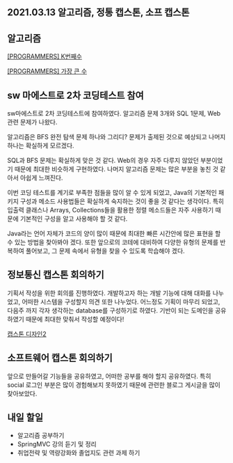 ## 2021.03.13 알고리즘, 정통 캡스톤, 소프 캡스톤

## 알고리즘

[[PROGRAMMERS] K번째수](https://hyeonic.tistory.com/173)

[[PROGRAMMERS] 가장 큰 수](https://hyeonic.tistory.com/174)

## sw 마에스트로 2차 코딩테스트 참여

sw마에스트로 2차 코딩테스트에 참여하였다. 알고리즘 문제 3개와 SQL 1문제, Web 관련 문제가 나왔다.

알고리즘은 BFS 완전 탐색 문제 하나와 그리디? 문제가 출제된 것으로 예상되고 나머지 하나는 확실하게 모르겠다. 

SQL과 BFS 문제는 확실하게 맞은 것 같다. Web의 경우 자주 다루지 않았던 부분이었기 때문에 최대한 비슷하게 구현하였다. 나머지 알고리즘 문제는 많은 부분을 놓친 것 같아서 아쉽게 느껴진다.

이번 코딩 테스트를 계기로 부족한 점들을 많이 알 수 있게 되었고, Java의 기본적인 패키지 구성과 메소드 사용법들은 확실하게 숙지하는 것이 좋을 것 같다는 생각이다. 특히 입출력 클래스나 Arrays, Collections들을 활용한 정렬 메소드들은 자주 사용하기 때문에 기본적인 구성을 알고 사용해야 할 것 같다.

Java라는 언어 자체가 코드의 양이 많이 때문에 최대한 빠른 시간안에 많은 표현을 할 수 있는 방법을 찾아봐야 겠다. 또한 앞으로의 코테에 대비하여 다양한 유형의 문제를 반복하여 풀어보고, 그 문제 속에서 유형을 찾을 수 있도록 학습해야 겠다.

## 정보통신 캡스톤 회의하기
기획서 작성을 위한 회의를 진행하였다. 개발하고자 하는 개발 기능에 대해 대화를 나누었고, 어떠한 시스템을 구성할지 의견 또한 나누었다. 어느정도 기획이 마무리 되었고, 다음주 까지 각자 생각하는 database를 구성하기로 하였다. 기반이 되는 도메인을 공유하였기 때문에 최대한 맞춰서 작성할 예정이다!

[캡스톤 디자인2](https://www.notion.so/68ea6b6055af43d1b6df372be6442681)

## 소프트웨어 캡스톤 회의하기
앞으로 만들어갈 기능들을 공유하였고, 어떠한 공부를 해야 할지 공유하였다. 특히 social 로그인 부분은 많이 경험해보지 못하였기 때문에 관련한 블로그 게시글을 많이 찾아보았다.

## 내일 할일
 - 알고리즘 공부하기
 - SpringMVC 강의 듣기 및 정리
 - 취업전략 및 역량강화와 졸업지도 관련 과제 하기